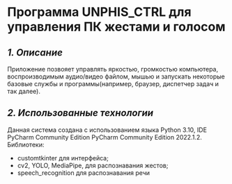 # Программа UNPHIS_CTRL для управления ПК жестами и голосом
## *1. Описание*
Приложение позвояет управлять яркостью, громкостью компьютера, воспроизводимым аудио/видео файлом, мышью и запускать некоторые базовые службы и программы(например, браузер, диспетчер задач и так далее).

## *2. Использованные технологии*
Данная система создана с использованием языка Python 3.10, IDE PyCharm Community Edition PyCharm Community Edition 2022.1.2.
Библиотеки: 
+ customtkinter для интерфейса;
+ cv2, YOLO, MediaPipe, для распознавания жестов;
+ speech_recognition для распознавания речи
